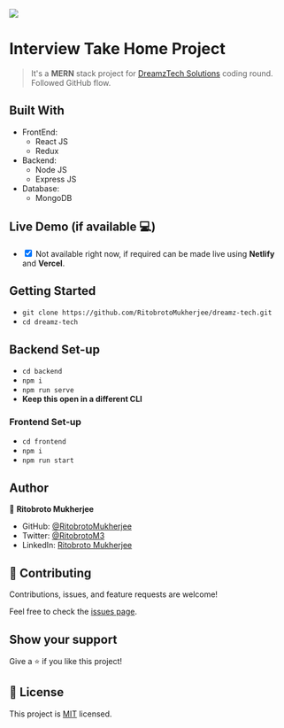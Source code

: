 ![](https://img.shields.io/badge/Ritobroto-Mukherjee-blueviolet?labelColor=yellow)

# Interview Take Home Project

> It's a **MERN** stack project for [DreamzTech Solutions](https://dreamztech.com) coding round. Followed GitHub flow.


## Built With

- FrontEnd:
  - React JS
  - Redux
- Backend:
  - Node JS
  - Express JS
- Database:
  - MongoDB

## Live Demo (if available 💻)

- <input type="checkbox" checked /> Not available right now, if required can be made live using **Netlify** and **Vercel**.


## Getting Started

- `git clone https://github.com/RitobrotoMukherjee/dreamz-tech.git`
- `cd dreamz-tech`

## Backend Set-up
- `cd backend`
- `npm i`
- `npm run serve`
- **Keep this open in a different CLI**

### Frontend Set-up
- `cd frontend`
- `npm i`
- `npm run start`

## Author

👤 **Ritobroto Mukherjee**

- GitHub: [@RitobrotoMukherjee](https://github.com/RitobrotoMukherjee)
- Twitter: [@RitobrotoM3](https://twitter.com/RitobrotoM3)
- LinkedIn: [Ritobroto Mukherjee](https://www.linkedin.com/in/ritobroto-mukherjee-519148ba/)

## 🤝 Contributing

Contributions, issues, and feature requests are welcome!

Feel free to check the [issues page](../../issues/).

## Show your support

Give a ⭐️ if you like this project!

## 📝 License

This project is [MIT](./MIT.md) licensed.
